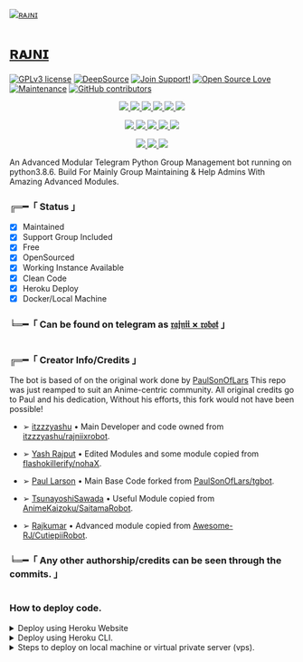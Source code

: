[![ʀᴀᴊɴɪ](https://telegra.ph/file/cdddd4bdbd05f9d5bc441.jpg)](https://telegram.me/rajniirobot)

# [ʀᴀᴊɴɪ](https://telegram.me/rajniirobot)


[![GPLv3 license](https://img.shields.io/badge/License-GPLv3-blue.svg)](http://perso.crans.org/besson/LICENSE.html)
[![DeepSource](https://static.deepsource.io/deepsource-badge-light-mini.svg)](https://deepsource.io/gh/TeamUltraUnion/rajniixrobot)
[![Join Support!](https://img.shields.io/badge/Support%20Chat-!-red)](https://telegram.dog/rajniixsupport)
[![Open Source Love](https://badges.frapsoft.com/os/v2/open-source.png?v=103)](https://github.com/ellerbrock/open-source-badges/)
[![Maintenance](https://img.shields.io/badge/Maintained%3F-yes-green.svg)](https://GitHub.com/Naereen/StrapDown.js/graphs/commit-activity)
[![GitHub contributors](https://img.shields.io/github/contributors/Naereen/StrapDown.js.svg)](https://GitHub.com/TeamUltraUnion/rajniixrobot/graphs/contributors/)

<p align="center">
<a href="https://github.com/TeamUltraUnion/rajniixrobot" alt="GitHub closed issues"> <img src="https://img.shields.io/github/issues-closed-raw/TeamUltraUnion/rajniixrobot?style=flat&logo=github&color=success" /> </a>
<a href="https://github.com/TeamUltraUnion/rajniixrobot" alt="GitHub commit activity"> <img src="https://img.shields.io/github/commit-activity/m/TeamUltraUnion/rajniixrobot" /> </a>
<a href="https://github.com/TeamUltraUnion/rajniixrobot/graphs/contributors" alt="GitHub contributors"> <img src="https://img.shields.io/github/contributors/TeamUltraUnion/rajniixrobot?style=flat&logo=github" /> </a>
<a href="https://github.com/TeamUltraUnion/rajniixrobot/network/members" alt="GitHub forks"> <img src="https://img.shields.io/github/forks/TeamUltraUnion/rajniixrobot?label=Forks&logo=github" /> </a>
<a href="https://github.com/TeamUltraUnion/rajniixrobot" alt="GitHub closed pull requests"> <img src="https://img.shields.io/github/issues-pr-closed-raw/TeamUltraUnion/rajniixrobot?color=success" /> </a>
<a href="https://github.com/TeamUltraUnion/rajniixrobot" alt="GitHub issues"> <img src="https://img.shields.io/github/issues-raw/TeamUltraUnion/rajniixrobot?style=flat&logo=github&color=yellow" /> </a>
</p>

<p align="center">
<a href="https://github.com/TeamUltraUnion/rajniixrobot" alt="GitHub release (latest by date including pre-releases)"> <img src="https://img.shields.io/github/v/release/TeamUltraUnion/rajniixrobot?include_prereleases?style=flat&logo=github" /> </a>
<a href="https://www.python.org/" alt="made-with-python"> <img src="https://img.shields.io/badge/Made%20with-Python-1f425f.svg?style=flat&logo=python&color=blue" /> </a>
<a href="https://github.com/TeamUltraUnion/rajniixrobot" alt="Docker!"> <img src="https://aleen42.github.io/badges/src/docker.svg" /> </a>
<a href="https://github.com/TeamUltraUnion/rajniixrobot" alt="GitHub repo size"> <img src="https://img.shields.io/github/repo-size/TeamUltraUnion/rajniixrobot" /> </a>
<a href="https://github.com/TeamUltraUnion/rajniixrobot/blob/rajniixrobot/LICENSE" alt="GPLv3 license"> <img src="https://img.shields.io/badge/License-GPLv3-blue.svg" /> </a>
</p>

<p align="center">
<a href="https://telegram.me/rajniixrobot" alt="Updates"> <img src="https://aleen42.github.io/badges/src/telegram.svg" /> </a>
<a href="https://github.com/TeamUltraUnion" alt="TeamUltraUnion"> <img src="https://img.shields.io/badge/Built%20by-Team-UltraUnion" /> </a>
<a href="https://makeapullrequest.com" alt="PRs Welcome"> <img src="https://img.shields.io/badge/PRs-welcome-brightgreen.svg?style=flat-square" /> </a>
</p>

An Advanced Modular Telegram Python Group Management bot running on python3.8.6.
Build For Mainly Group Maintaining & Help Admins With Amazing Advanced Modules.

###  ╔═━「 Status 」

+ [x] Maintained
+ [x] Support Group Included
+ [x] Free
+ [x] OpenSourced
+ [x] Working Instance Available
+ [x] Clean Code
+ [x] Heroku Deploy
+ [x] Docker/Local Machine

### ╘═━「 Can be found on telegram as [𝔯𝔞𝔧𝔫𝔦𝔦 × 𝔯𝔬𝔟𝔬𝔱](https://telegram.me/rajniixrobot) 」

#

### ╔═━「 Creator Info/Credits 」
The bot is based of on the original work done by [PaulSonOfLars](https://github.com/PaulSonOfLars) This repo was just reamped to suit an Anime-centric community. All original credits go to Paul and his dedication, Without his efforts, this fork would not have been possible!
  
* ➢ [itzzzyashu](https://github.com/itzzzyashu) • Main Developer and code owned from [itzzzyashu/rajniixrobot](https://github.com/itzzzyashu/rajniixrobot).
  
* ➢ [Yash Rajput](https://github.com/flashokillerify) • Edited Modules and some module copied from [flashokillerify/nohaX](https://github.com/flashokillerify/nohaX).
  
* ➢ [Paul Larson](https://github.com/PaulSonOfLars) • Main Base Code forked from [PaulSonOfLars/tgbot](https://github.com/PaulSonOfLars/tgbot).
  
* ➢ [TsunayoshiSawada](https://github.com/TsunayoshiSawada) • Useful Module copied from [AnimeKaizoku/SaitamaRobot](https://github.com/AnimeKaizoku/SaitamaRobot).
  
* ➢ [Rajkumar](https://github.com/Awesome-RJ) • Advanced module copied from [Awesome-RJ/CutiepiiRobot](https://github.com/Awesome-RJ/CutiepiiRobot).

### ╘═━「 Any other authorship/credits can be seen through the commits. 」

#

### How to deploy code.

<details>
	<summary>Deploy using Heroku Website</summary>
		
```
Fill in all the details, Deploy!
Now go to https://dashboard.heroku.com/apps/(app-name)/resources ( Replace (app-name) with your app name )
Now send the bot /start, If it doesn't respond go to https://dashboard.heroku.com/apps/(app-name)/settings and remove webhook and port.
```

>  Step 1 - Read [`config1.py`](https://github.com/TeamUltraUnion/rajniixrobot/blob/rajniixrobot/RajniiRobot/config1.py) in [`RajniiRobot`](https://github.com/TeamUltraUnion/rajniixrobot/tree/rajniixrobot/RajniiRobot) folder.
		
>  Step 2 - Get all required values by given urls and hit `Deploy to Heroku` button.
		
>  Step 3 - Enter all values in message feilds and hit `Deploy` button.
		
>  Step 4 - Wait for deployment to finish, after that click `Manage App` button just below the logs area.
		
>  Step 5 - Go to `resources` tab and turn off web dyno. turn on worker dyno, wait for sometime, bot will notify in support chat.
		
[![Deploy](https://www.herokucdn.com/deploy/button.svg)](https://heroku.com/deploy?template=https://github.com/TeamUltraUnion/rajniixrobot.git)
		
</details>

	
<details>
	<summary>Deploy using Heroku CLI.</summary>

#
### Install the requirement applications.

> Install Heroku CLI
	
> Install GIT
	
> Install NodeJS

#
### Initialising Accounts.

> Create a Account on Heroku website ([Click here to SignUp](https://signup.heroku.com/))

#
### Open terminal

* Download Repo by using git.
```
git clone https://github.com/TeamUltraUnion/rajniixrobot.git
```

* Login in CLI by entering the following command.
```
heroku login
```

> Hit Enter.

> Click Login in webpage(browser will open login page automatically)

* Navigate to Downloaded Reposiratory.
```
cd repository-path
```

* Initialise Reposiratory as git reposiratory by following command.
```
git init
```

* Make a Git Initial Commit in Repo by entering the following commands respectively.
```
git add .
```
```
git commit -m "Initial commit"
```

* Push changes to your heroku app by following command.
```
git push heroku rajniixrobot
```

</details>
	

<details>
	<summary>Steps to deploy on local machine or virtual private server (vps).</summary>

  ## Setting up the bot (Read this before trying to use!):
Please make sure to use python 3.6, as I cannot guarantee everything will work as expected on older Python versions!
This is because markdown parsing is done by iterating through a dict, which is ordered by default in 3.6.

  ### Configuration

There are two possible ways of configuring your bot: a config.py file, or ENV variables.

The preferred version is to use a `config.py` file, as it makes it easier to see all your settings grouped together.
This file should be placed in your `SaitamaRobot` folder, alongside the `__main__.py` file. 
This is where your bot token will be loaded from, as well as your database URI (if you're using a database), and most of
your other settings.

It is recommended to import sample_config and extend the Config class, as this will ensure your config contains all
defaults set in the sample_config, hence making it easier to upgrade.

An example `config1.py` file could be:
```
from RajniiRobot.sample_config import Config

class Development(Config):
    OWNER_ID = 254318997  # your telegram ID
    OWNER_USERNAME = "SonOfLars"  # your telegram username
    API_KEY = "your bot api key"  # your api key, as provided by the @botfather
    SQLALCHEMY_DATABASE_URI = 'postgresql://username:password@localhost:5432/database'  # sample db credentials
    JOIN_LOGGER = '-1234567890' # some group chat that your bot is a member of
    USE_JOIN_LOGGER = True
    DRAGONS = [18673980, 83489514]  # List of id's for users which have sudo access to the bot.
    LOAD = []
    NO_LOAD = ['translation']
```

If you can't have a config.py file (EG on Heroku), it is also possible to use environment variables.
So just go and read the config sample file. 

### Python dependencies

Install the necessary Python dependencies by moving to the project directory and running:
```
pip3 install -r requirements.txt
```

This will install all the necessary python packages.

### Database

If you wish to use a database-dependent module (eg: locks, notes, userinfo, users, filters, welcomes),
you'll need to have a database installed on your system. I use Postgres, so I recommend using it for optimal compatibility.

In the case of Postgres, this is how you would set up a database on a Debian/ubuntu system. Other distributions may vary.

- install postgresql:
```
sudo apt-get update && sudo apt-get install postgresql
```

- change to the Postgres user:
```
sudo su - postgres
```

- create a new database user (change YOUR_USER appropriately):
```
createuser -P -s -e YOUR_USER
```

This will be followed by you need to input your password.

- create a new database table:
```
createdb -O YOUR_USER YOUR_DB_NAME
```

Change YOUR_USER and YOUR_DB_NAME appropriately.

- finally:
```
psql YOUR_DB_NAME -h YOUR_HOST YOUR_USER
```

This will allow you to connect to your database via your terminal.
By default, YOUR_HOST should be 0.0.0.0:5432.

You should now be able to build your database URI. This will be:
```
sqldbtype://username:pw@hostname:port/db_name
```

Replace sqldbtype with whichever DB you're using (eg Postgres, MySQL, SQLite, etc)
repeat for your username, password, hostname (localhost?), port (5432?), and DB name.

## Modules
### Setting load order.

The module load order can be changed via the `LOAD` and `NO_LOAD` configuration settings.
These should both represent lists.

If `LOAD` is an empty list, all modules in `modules/` will be selected for loading by default.

If `NO_LOAD` is not present or is an empty list, all modules selected for loading will be loaded.

If a module is in both `LOAD` and `NO_LOAD`, the module will not be loaded - `NO_LOAD` takes priority.

### Creating your own modules.

Creating a module has been simplified as much as possible - but do not hesitate to suggest further simplification.

All that is needed is that your .py file is in the modules folder.

To add commands, make sure to import the dispatcher via
```
from RajniiRobot import dispatcher
```

You can then add commands using the usual
```
dispatcher.add_handler()
```

Assigning the `__help__` variable to a string describing this modules' available
commands will allow the bot to load it and add the documentation for
your module to the `/help` command. Setting the `__mod_name__` variable will also allow you to use a nicer, user-friendly name for a module.

The `__migrate__()` function is used for migrating chats - when a chat is upgraded to a supergroup, the ID changes, so 
it is necessary to migrate it in the DB.

The `__stats__()` function is for retrieving module statistics, eg number of users, number of chats. This is accessed 
through the `/stats` command, which is only available to the bot owner.

## Starting the bot.

Once you've set up your database and your configuration is complete, simply run the bat file(if on windows) or run (Linux):
```
python3 -m RajniiRobot
```

You can use [nssm](https://nssm.cc/usage) to install the bot as service on windows and set it to restart on /gitpull 
Make sure to edit the start and restart bats to your needs. 
Note: the restart bat requires that User account control be disabled.

For queries or any issues regarding the bot please open an issue ticket or visit us at [Rajnii × Support](https://telegram.me/rajniixsupport).

</details>
